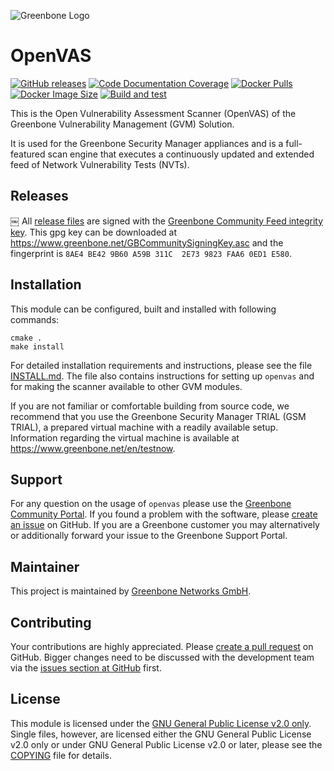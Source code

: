 ![Greenbone Logo](https://www.greenbone.net/wp-content/uploads/gb_new-logo_horizontal_rgb_small.png)

# OpenVAS

[![GitHub releases](https://img.shields.io/github/release/greenbone/openvas-scanner.svg)](https://github.com/greenbone/openvas-scanner/releases)
[![Code Documentation Coverage](https://img.shields.io/codecov/c/github/greenbone/openvas-scanner.svg?label=Doc%20Coverage&logo=codecov)](https://codecov.io/gh/greenbone/openvas-scanner)
[![Docker Pulls](https://img.shields.io/docker/pulls/greenbone/openvas-scanner.svg)](https://hub.docker.com/r/greenbone/openvas-scanner/)
[![Docker Image Size](https://img.shields.io/docker/image-size/greenbone/openvas-scanner.svg?maxAge=2592000)](https://hub.docker.com/r/greenbone/openvas-scanner/)
[![Build and test](https://github.com/greenbone/openvas-scanner/actions/workflows/ci-c.yml/badge.svg?branch=main)](https://github.com/greenbone/openvas-scanner/actions/workflows/ci-c.yml?query=branch%3Amain++)

This is the Open Vulnerability Assessment Scanner (OpenVAS) of the
Greenbone Vulnerability Management (GVM) Solution.

It is used for the Greenbone Security Manager appliances and is a full-featured
scan engine that executes a continuously updated and extended feed of Network
Vulnerability Tests (NVTs).

## Releases
￼
All [release files](https://github.com/greenbone/openvas/releases) are signed with
the [Greenbone Community Feed integrity key](https://community.greenbone.net/t/gcf-managing-the-digital-signatures/101).
This gpg key can be downloaded at https://www.greenbone.net/GBCommunitySigningKey.asc
and the fingerprint is `8AE4 BE42 9B60 A59B 311C  2E73 9823 FAA6 0ED1 E580`.

## Installation

This module can be configured, built and installed with following commands:

    cmake .
    make install

For detailed installation requirements and instructions, please see the file
[INSTALL.md](INSTALL.md). The file also contains instructions for setting up
`openvas` and for making the scanner available to other GVM modules.

If you are not familiar or comfortable building from source code, we recommend
that you use the Greenbone Security Manager TRIAL (GSM TRIAL), a prepared virtual
machine with a readily available setup. Information regarding the virtual machine
is available at <https://www.greenbone.net/en/testnow>.

## Support

For any question on the usage of `openvas` please use the [Greenbone
Community Portal](https://community.greenbone.net/c/gse). If you found a problem
with the software, please [create an
issue](https://github.com/greenbone/openvas-scanner/issues) on GitHub. If you
are a Greenbone customer you may alternatively or additionally forward your
issue to the Greenbone Support Portal.

## Maintainer

This project is maintained by [Greenbone Networks GmbH](https://www.greenbone.net/).

## Contributing

Your contributions are highly appreciated. Please [create a pull
request](https://github.com/greenbone/openvas/pulls) on GitHub. Bigger
changes need to be discussed with the development team via the [issues section
at GitHub](https://github.com/greenbone/openvas/issues) first.

## License

This module is licensed under the [GNU General Public License v2.0
only](COPYING.GPLv2). Single files, however, are licensed either the GNU General
Public License v2.0 only or under GNU General Public License v2.0 or later,
please see the [COPYING](COPYING) file for details.
